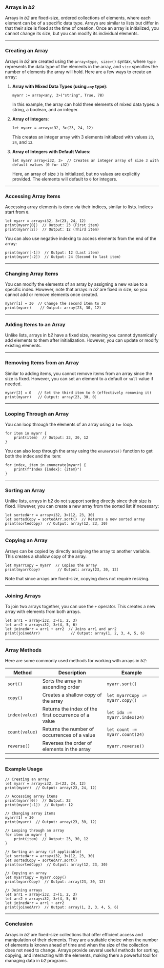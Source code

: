 ### **Arrays in *b2***

Arrays in *b2* are fixed-size, ordered collections of elements, where each element can be of a specific data type. Arrays are similar to lists but differ in that their size is fixed at the time of creation. Once an array is initialized, you cannot change its size, but you can modify its individual elements.

---

### **Creating an Array**

Arrays in *b2* are created using the `array<type, size>()` syntax, where `type` represents the data type of the elements in the array, and `size` specifies the number of elements the array will hold. Here are a few ways to create an array:

1. **Array with Mixed Data Types (using `any` type)**:
   ```b2
   myarr := array<any, 3>("string", True, 78)
   ```
   In this example, the array can hold three elements of mixed data types: a string, a boolean, and an integer.

2. **Array of Integers**:
   ```b2
   let myarr = array<i32, 3>(23, 24, 12)
   ```
   This creates an integer array with 3 elements initialized with values `23`, `24`, and `12`.

3. **Array of Integers with Default Values**:
   ```b2
   let myarr array<i32, 3>  // Creates an integer array of size 3 with default values (0 for i32)
   ```
   Here, an array of size `3` is initialized, but no values are explicitly provided. The elements will default to `0` for integers.

---

### **Accessing Array Items**

Accessing array elements is done via their indices, similar to lists. Indices start from `0`.

```b2
let myarr = array<i32, 3>(23, 24, 12)
print(myarr[0])  // Output: 23 (First item)
print(myarr[2])  // Output: 12 (Third item)
```

You can also use negative indexing to access elements from the end of the array:

```b2
print(myarr[-1])  // Output: 12 (Last item)
print(myarr[-2])  // Output: 24 (Second to last item)
```

---

### **Changing Array Items**

You can modify the elements of an array by assigning a new value to a specific index. However, note that arrays in *b2* are fixed in size, so you cannot add or remove elements once created.

```b2
myarr[1] = 30  // Change the second item to 30
print(myarr)    // Output: array(23, 30, 12)
```

---

### **Adding Items to an Array**

Unlike lists, arrays in *b2* have a fixed size, meaning you cannot dynamically add elements to them after initialization. However, you can update or modify existing elements.

---

### **Removing Items from an Array**

Similar to adding items, you cannot remove items from an array since the size is fixed. However, you can set an element to a default or `null` value if needed.

```b2
myarr[2] = 0   // Set the third item to 0 (effectively removing it)
print(myarr)   // Output: array(23, 30, 0)
```

---

### **Looping Through an Array**

You can loop through the elements of an array using a `for` loop.

```b2
for item in myarr {
    print(item)  // Output: 23, 30, 12
}
```

You can also loop through the array using the `enumerate()` function to get both the index and the item:

```b2
for index, item in enumerate(myarr) {
    print(f"Index {index}: {item}")
}
```

---

### **Sorting an Array**

Unlike lists, arrays in *b2* do not support sorting directly since their size is fixed. However, you can create a new array from the sorted list if necessary:

```b2
let sortedArr = array<i32, 3>(12, 23, 30)
let sortedCopy = sortedArr.sort()  // Returns a new sorted array
print(sortedCopy)  // Output: array(12, 23, 30)
```

---

### **Copying an Array**

Arrays can be copied by directly assigning the array to another variable. This creates a shallow copy of the array.

```b2
let myarrCopy = myarr  // Copies the array
print(myarrCopy)        // Output: array(23, 30, 12)
```

Note that since arrays are fixed-size, copying does not require resizing.

---

### **Joining Arrays**

To join two arrays together, you can use the `+` operator. This creates a new array with elements from both arrays.

```b2
let arr1 = array<i32, 3>(1, 2, 3)
let arr2 = array<i32, 3>(4, 5, 6)
let joinedArr = arr1 + arr2  // Joins arr1 and arr2
print(joinedArr)              // Output: array(1, 2, 3, 4, 5, 6)
```

---

### **Array Methods**

Here are some commonly used methods for working with arrays in *b2*:

| Method               | Description                                            | Example                                       |
|----------------------|--------------------------------------------------------|-----------------------------------------------|
| `sort()`             | Sorts the array in ascending order                     | `myarr.sort()`                                |
| `copy()`             | Creates a shallow copy of the array                     | `let myarrCopy := myarr.copy()`               |
| `index(value)`       | Returns the index of the first occurrence of a value    | `let idx := myarr.index(24)`                  |
| `count(value)`       | Returns the number of occurrences of a value            | `let count := myarr.count(24)`                |
| `reverse()`          | Reverses the order of elements in the array             | `myarr.reverse()`                             |

---

### **Example Usage**

```b2
// Creating an array
let myarr = array<i32, 3>(23, 24, 12)
print(myarr)  // Output: array(23, 24, 12)

// Accessing array items
print(myarr[0])  // Output: 23
print(myarr[-1])  // Output: 12

// Changing array items
myarr[1] = 30
print(myarr)  // Output: array(23, 30, 12)

// Looping through an array
for item in myarr {
    print(item)  // Output: 23, 30, 12
}

// Sorting an array (if applicable)
let sortedArr = array<i32, 3>(12, 23, 30)
let sortedCopy = sortedArr.sort()
print(sortedCopy)  // Output: array(12, 23, 30)

// Copying an array
let myarrCopy = myarr.copy()
print(myarrCopy)  // Output: array(23, 30, 12)

// Joining arrays
let arr1 = array<i32, 3>(1, 2, 3)
let arr2 = array<i32, 3>(4, 5, 6)
let joinedArr = arr1 + arr2
print(joinedArr)  // Output: array(1, 2, 3, 4, 5, 6)
```

---

### **Conclusion**

Arrays in *b2* are fixed-size collections that offer efficient access and manipulation of their elements. They are a suitable choice when the number of elements is known ahead of time and when the size of the collection does not need to change. Arrays provide several useful methods for sorting, copying, and interacting with the elements, making them a powerful tool for managing data in *b2* programs.